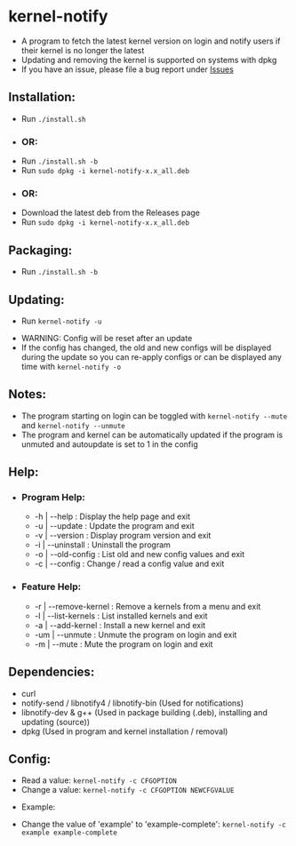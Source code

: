 # kernel-notify
 - A program to fetch the latest kernel version on login and notify users if their kernel is no longer the latest
 - Updating and removing the kernel is supported on systems with dpkg
 - If you have an issue, please file a bug report under [Issues](https://github.com/Dragon8oy/kernel-notify/issues "Issues")

## Installation:
 * Run `./install.sh`
 - ### OR:
 * Run `./install.sh -b`
 * Run `sudo dpkg -i kernel-notify-x.x_all.deb`
 - ### OR:
 * Download the latest deb from the Releases page
 * Run `sudo dpkg -i kernel-notify-x.x_all.deb`

## Packaging:
 * Run `./install.sh -b`

## Updating:
 * Run `kernel-notify -u`
 - WARNING: Config will be reset after an update
 - If the config has changed, the old and new configs will be displayed during the update so you can re-apply configs or can be displayed any time with `kernel-notify -o`

## Notes:
 * The program starting on login can be toggled with `kernel-notify --mute` and `kernel-notify --unmute`
 * The program and kernel can be automatically updated if the program is unmuted and autoupdate is set to 1 in the config

## Help:
 - ### Program Help:
   * -h  | --help       : Display the help page and exit
   * -u  | --update     : Update the program and exit
   * -v  | --version    : Display program version and exit
   * -i  | --uninstall  : Uninstall the program
   * -o  | --old-config : List old and new config values and exit
   * -c  | --config     : Change / read a config value and exit

 - ### Feature Help:
   * -r  | --remove-kernel : Remove a kernels from a menu and exit
   * -l  | --list-kernels  : List installed kernels and exit
   * -a  | --add-kernel    : Install a new kernel and exit
   * -um | --unmute        : Unmute the program on login and exit
   * -m  | --mute          : Mute the program on login and exit

## Dependencies:
 * curl
 * notify-send / libnotify4 / libnotify-bin (Used for notifications)
 * libnotify-dev & g++ (Used in package building (.deb), installing and updating (source))
 * dpkg (Used in program and kernel installation / removal)

## Config:
 * Read a value:   `kernel-notify -c CFGOPTION`
 * Change a value: `kernel-notify -c CFGOPTION NEWCFGVALUE`

 - Example:
 * Change the value of 'example' to 'example-complete': `kernel-notify -c example example-complete`
